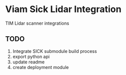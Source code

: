 # Viam Sick Lidar Integration

TIM Lidar scanner integrations

## TODO

1. Integrate SICK submodule build process
2. export python api
3. update readme
4. create deployment module
